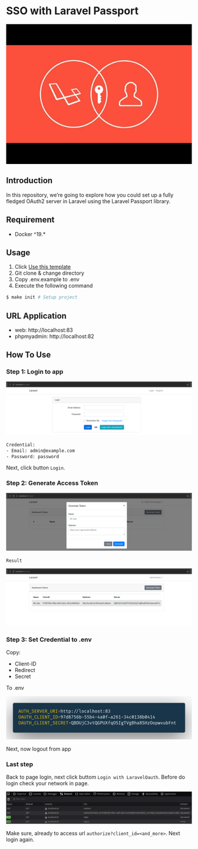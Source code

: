 # SSO with Laravel Passport

<p align="center">
    <img src="src/public/img/ssolaravel.jpg" alt="sso-laravel">
</p>

## Introduction

In this repository, we’re going to explore how you could set up a fully fledged OAuth2 server in Laravel using the Laravel Passport library.


## Requirement
- Docker ^19.*

## Usage

1. Click [Use this template](https://github.com/agungprsty/sso-with-laravel-passport/generate)
2. Git clone & change directory
3. Copy .env.example to .env
4. Execute the following command

```bash
$ make init # Setup project
```

## URL Application
- web: http://localhost:83
- phpmyadmin: http://localhost:82

## How To Use

### Step 1: Login to app

![login to app](src/public/img/login-to-app.png)

```
Credential:
- Email: admin@example.com
- Password: password
```
Next, click button ``Login``.


### Step 2: Generate Access Token


![generate access token](src/public/img/generate-token.png)

``Result``


![access token](src/public/img/access-token.png)


### Step 3: Set Credential to .env

Copy:
- Client-ID
- Redirect
- Secret

To .env

![Update .env](src/public/img/env.png)

Next, now logout from app

### Last step

Back to page login, next click buttom ``Login with LaravelOauth``. Before do login check your network in page.


![Network](src/public/img/network.png)

Make sure, already to access url ``authorize?client_id=<and_more>``. Next login again.

